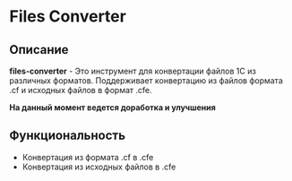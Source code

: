# Files Converter

## Описание

**files-converter** - Это инструмент для конвертации файлов 1С из различных форматов. Поддерживает конвертацию из файлов формата .cf и исходных файлов в формат .cfe.

**На данный момент ведется доработка и улучшения**

## Функциональность

- Конвертация из формата .cf в .cfe
- Конвертация из исходных файлов в .cfe
